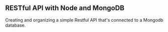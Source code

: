 ## RESTful API with Node and MongoDB

Creating and organizing a simple Restful API that's connected to a Mongodb database.